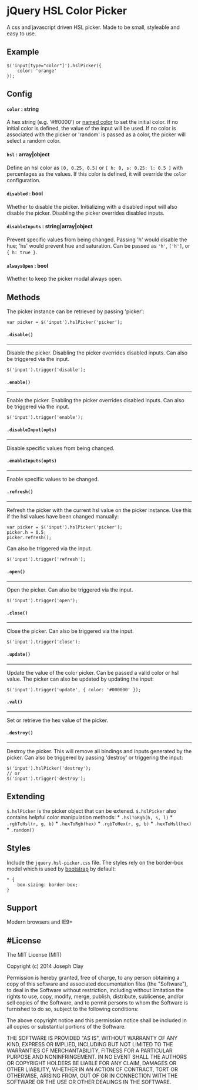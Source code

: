 # jQuery HSL Color Picker

A css and javascript driven HSL picker. Made to be small, styleable and easy to use.

Example
-----------
```
$('input[type="color"]').hslPicker({
    color: 'orange'
});
```
Config
-----------
#### `color` : string
A hex string (e.g. '#ff0000') or [named color](http://dev.w3.org/csswg/css-color/#named-colors) to set the initial
color. If no initial color is defined, the value of the input will be used. If no color is associated with the picker or 'random' is passed as a color, the picker will select a random color.

#### `hsl` : array|object
Define an hsl color as `[0, 0.25, 0.5]` or `[ h: 0, s: 0.25: l: 0.5 ]` with percentages as the values. If this color is defined, it will override the `color` configuration.

#### `disabled` : bool
Whether to disable the picker. Initializing with a disabled input will also disable the picker. Disabling the picker overrides disabled inputs.

#### `disableInputs` : string|array|object
Prevent specific values from being changed. Passing 'h' would disable the hue; 'hs' would prevent hue and saturation. Can be passed as `'h'`, `['h']`, or `{ h: true }`.

#### `alwaysOpen` : bool
Whether to keep the picker modal always open.

Methods
-----------
The picker instance can be retrieved by passing 'picker':
```
var picker = $('input').hslPicker('picker');
```
#### `.disable()`
---
Disable the picker. Disabling the picker overrides disabled inputs. Can also be triggered via the input.
```
$('input').trigger('disable');
```

#### `.enable()`
---
Enable the picker. Enabling the picker overrides disabled inputs. Can also be triggered via the input.
```
$('input').trigger('enable');
```

#### `.disableInput(opts)`
---
Disable specific values from being changed.

#### `.enableInputs(opts)`
---
Enable specific values to be changed.

#### `.refresh()`
---
Refresh the picker with the current hsl value on the picker instance. Use this if the hsl values have been changed manually:
```
var picker = $('input').hslPicker('picker');
picker.h = 0.5;
picker.refresh();
```
 Can also be triggered via the input.
```
$('input').trigger('refresh');
```

#### `.open()`
---
Open the picker. Can also be triggered via the input.
```
$('input').trigger('open');
```

#### `.close()`
---
Close the picker. Can also be triggered via the input.
```
$('input').trigger('close');
```
#### `.update()`
---
Update the value of the color picker. Can be passed a valid color or hsl value. The picker can also be updated by updating the input:
```
$('input').trigger('update', { color: '#000000' });
```

#### `.val()`
---
Set or retrieve the hex value of the picker.

#### `.destroy()`
---
Destroy the picker. This will remove all bindings and inputs generated by the picker. Can also be triggered by passing 'destroy' or triggering the input:
```
$('input').hslPicker('destroy');
// or
$('input').trigger('destroy');
```

Extending
-----------
`$.hslPicker` is the picker object that can be extened. `$.hslPicker` also contains helpful color manipulation methods:
    * `.hslToRgb(h, s, l)`
    * `.rgbToHsl(r, g, b)`
    * `.hexToRgb(hex)`
    * `.rgbToHex(r, g, b)`
    * `.hexToHsl(hex)`
    * `.random()`

Styles
----------------
Include the `jquery.hsl-picker.css` file. The styles rely on the border-box model which is used by [bootstrap](http://getbootstrap.com/) by default:
```
* {
    box-sizing: border-box;
}
```

Support
----------------

Modern browsers and IE9+

#License
----------------

The MIT License (MIT)

Copyright (c) 2014 Joseph Clay

Permission is hereby granted, free of charge, to any person obtaining a copy
of this software and associated documentation files (the "Software"), to deal
in the Software without restriction, including without limitation the rights
to use, copy, modify, merge, publish, distribute, sublicense, and/or sell
copies of the Software, and to permit persons to whom the Software is
furnished to do so, subject to the following conditions:

The above copyright notice and this permission notice shall be included in
all copies or substantial portions of the Software.

THE SOFTWARE IS PROVIDED "AS IS", WITHOUT WARRANTY OF ANY KIND, EXPRESS OR
IMPLIED, INCLUDING BUT NOT LIMITED TO THE WARRANTIES OF MERCHANTABILITY,
FITNESS FOR A PARTICULAR PURPOSE AND NONINFRINGEMENT.  IN NO EVENT SHALL THE
AUTHORS OR COPYRIGHT HOLDERS BE LIABLE FOR ANY CLAIM, DAMAGES OR OTHER
LIABILITY, WHETHER IN AN ACTION OF CONTRACT, TORT OR OTHERWISE, ARISING FROM,
OUT OF OR IN CONNECTION WITH THE SOFTWARE OR THE USE OR OTHER DEALINGS IN
THE SOFTWARE.